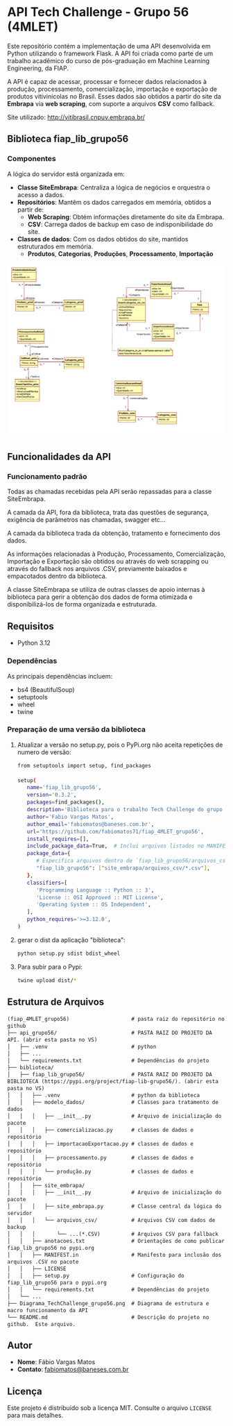 
# API Tech Challenge - Grupo 56 (4MLET)

Este repositório contém a implementação de uma API desenvolvida em Python utilizando o framework Flask. A API foi criada como parte de um trabalho acadêmico do curso de pós-graduação em Machine Learning Engineering, da FIAP.

A API é capaz de acessar, processar e fornecer dados relacionados à produção, processamento, comercialização, importação e exportação de produtos vitivinícolas no Brasil. Esses dados são obtidos a partir do site da **Embrapa** via **web scraping**, com suporte a arquivos **CSV** como fallback.

Site utilizado: http://vitibrasil.cnpuv.embrapa.br/

## Biblioteca fiap_lib_grupo56

### Componentes
A lógica do servidor está organizada em:
- **Classe SiteEmbrapa**: Centraliza a lógica de negócios e orquestra o acesso a dados.
- **Repositórios**: Mantêm os dados carregados em memória, obtidos a partir de:
     - **Web Scraping**: Obtém informações diretamente do site da Embrapa.
     - **CSV**: Carrega dados de backup em caso de indisponibilidade do site.
- **Classes de dados**: Com os dados obtidos do site, mantidos estruturados em memória.
     - **Produtos**, **Categorias**, **Produções**, **Processamento**, **Importação** 

![](./ClassesSiteEmbrapa.png)

## Funcionalidades da API

### Funcionamento padrão
Todas as chamadas recebidas pela API serão repassadas para a classe SiteEmbrapa.

A camada da API, fora da biblioteca, trata das questões de segurança, exigência de parâmetros nas chamadas, swagger etc...

A camada da biblioteca trada da obtenção, tratamento e fornecimento dos dados.

As informações relacionadas à Produção, Processamento, Comercialização, Importação e Exportação são obtidos ou através do web scrapping ou através do fallback nos arquivos .CSV, previamente baixados e empacotados dentro da biblioteca.

A classe SiteEmbrapa se utiliza de outras classes de apoio internas à biblioteca para gerir a obtenção dos dados de forma otimizada e disponibilizá-los de forma organizada e estruturada.

## Requisitos

- Python 3.12

### Dependências
As principais dependências incluem:
- bs4 (BeautifulSoup)
- setuptools
- wheel
- twine

### Preparação de uma versão da biblioteca

1. Atualizar a versão no setup.py, pois o PyPi.org não aceita repetições de numero de versão:
   ```bash
   from setuptools import setup, find_packages

   setup(
      name='fiap_lib_grupo56',
      version='0.3.2',
      packages=find_packages(),
      description='Biblioteca para o trabalho Tech Challenge do grupo 56 da 4MLET',
      author='Fabio Vargas Matos',
      author_email='fabiomatos@baneses.com.br',
      url='https://github.com/fabiomatos71/fiap_4MLET_grupo56',
      install_requires=[],
      include_package_data=True,  # Inclui arquivos listados no MANIFEST.in
      package_data={
         # Especifica arquivos dentro de `fiap_lib_grupo56/arquivos_csv/`
         "fiap_lib_grupo56": ["site_embrapa/arquivos_csv/*.csv"],
      },
      classifiers=[
         'Programming Language :: Python :: 3',
         'License :: OSI Approved :: MIT License',
         'Operating System :: OS Independent',
      ],
      python_requires='>=3.12.0',
   )   
   ```

2. gerar o dist da aplicação "biblioteca":
   ```bash
   python setup.py sdist bdist_wheel
   ```

3. Para subir para o Pypi:
   ```bash
   twine upload dist/*
   ```

## Estrutura de Arquivos

```
(fiap_4MLET_grupo56)                    # pasta raiz do repositório no github
├── api_grupo56/                        # PASTA RAIZ DO PROJETO DA API. (abrir esta pasta no VS)
│   ├── .venv                           # python
│   ├── ...                             
│   └── requirements.txt                # Dependências do projeto
├── biblioteca/                    
│   ├── fiap_lib_grupo56/               # PASTA RAIZ DO PROJETO DA BIBLIOTECA (https://pypi.org/project/fiap-lib-grupo56/). (abrir esta pasta no VS)
│   │   ├── .venv                       # python da biblioteca
│   │   ├── modelo_dados/               # Classes para tratamento de dados
│   │   │   ├── __init__.py             # Arquivo de inicialização do pacote
│   │   │   ├── comercializacao.py      # classes de dados e repositório
│   │   │   ├── importacaoExportacao.py # classes de dados e repositório
│   │   │   ├── processamento.py        # classes de dados e repositório
│   │   │   └── produção.py             # classes de dados e repositório
│   │   ├── site_embrapa/           
│   │   │   ├── __init__.py             # Arquivo de inicialização do pacote
│   │   │   ├── site_embrapa.py         # Classe central da lógica do servidor
│   │   │   └── arquivos_csv/           # Arquivos CSV com dados de backup
│   │   │       └── ...(*.CSV)          # Arquivos CSV para fallback
│   │   ├── anotacoes.txt               # Orientações de como publicar fiap_lib_grupo56 no pypi.org
│   │   ├── MANIFEST.in                 # Manifesto para inclusão dos arquivos .CSV no pacote
│   │   ├── LICENSE                     
│   │   ├── setup.py                    # Configuração do fiap_lib_grupo56 para o pypi.org
│   │   └── requirements.txt            # Dependências do projeto
│   └── ...
├── Diagrama_TechChallenge_grupo56.png  # Diagrama de estrutura e macro funcionamento da API
└── README.md                           # Descrição do projeto no github.  Este arquivo.
```

## Autor
- **Nome**: Fábio Vargas Matos
- **Contato**: [fabiomatos@baneses.com.br](mailto:fabiomatos@baneses.com.br)

## Licença
Este projeto é distribuído sob a licença MIT. Consulte o arquivo `LICENSE` para mais detalhes.
